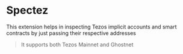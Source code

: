# Spectez

This extension helps in inspecting Tezos implicit accounts and smart contracts by just passing their respective addresses

> It supports both Tezos Mainnet and Ghostnet
